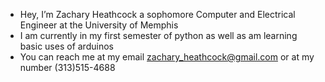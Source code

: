 - Hey, I’m Zachary Heathcock a sophomore Computer and Electrical Engineer at the University of Memphis
- I am currently in my first semester of python as well as am learning basic uses of arduinos
- You can reach me at my email zachary_heathcock@gmail.com or at my number (313)515-4688
<!---
ZacharyHeathcock/ZacharyHeathcock is a ✨ special ✨ repository because its `README.md` (this file) appears on your GitHub profile.
You can click the Preview link to take a look at your changes.
--->
